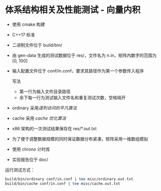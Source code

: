 # 体系结构相关及性能测试 - 向量内积

- 使用 cmake 构建

- C++17 标准

- 二进制文件位于 build/bin/

- 由 gen-data 生成的测试数据位于 res/，文件名为 n.in，矩阵内数字的范围为 [0, 100]

- 输入配置文件位于 conf/in.conf，要求其路径作为第一个参数传入程序

  写法

  - 第一行为输入文件目录路径
  - 余下每一行为测试输入文件名和重复测试次数，空格隔开

- ordinary 采用*逐列访问的平凡算法*

- cache 采用 *cache 优化算法* 

- x86 架构的一次测试结果保存在 res/*.out.txt

- 为了便于调整数据规模的同时保证数据分布紧凑，矩阵采用一维数组模拟

- 使用 chrono 计时库

- 实验报告位于 doc/

运行测试方式：

```sh
build/bin/ordinary conf/in.conf | tee misc/ordinary.out.txt
build/bin/cache conf/in.conf | tee misc/cache.out.txt
```

